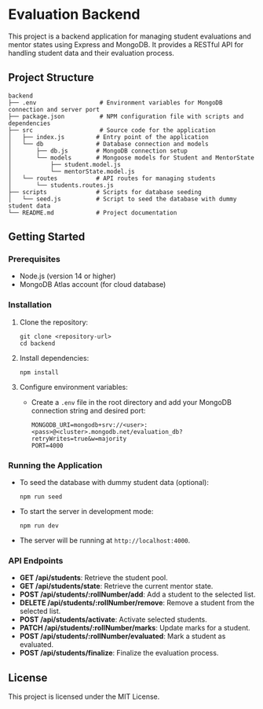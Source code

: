 # Evaluation Backend

This project is a backend application for managing student evaluations and mentor states using Express and MongoDB. It provides a RESTful API for handling student data and their evaluation process.

## Project Structure

```
backend
├── .env                  # Environment variables for MongoDB connection and server port
├── package.json          # NPM configuration file with scripts and dependencies
├── src                   # Source code for the application
│   ├── index.js         # Entry point of the application
│   └── db               # Database connection and models
│       ├── db.js        # MongoDB connection setup
│       └── models       # Mongoose models for Student and MentorState
│           ├── student.model.js
│           └── mentorState.model.js
│   └── routes           # API routes for managing students
│       └── students.routes.js
├── scripts              # Scripts for database seeding
│   └── seed.js          # Script to seed the database with dummy student data
└── README.md            # Project documentation
```

## Getting Started

### Prerequisites

- Node.js (version 14 or higher)
- MongoDB Atlas account (for cloud database)

### Installation

1. Clone the repository:
   ```
   git clone <repository-url>
   cd backend
   ```

2. Install dependencies:
   ```
   npm install
   ```

3. Configure environment variables:
   - Create a `.env` file in the root directory and add your MongoDB connection string and desired port:
     ```
     MONGODB_URI=mongodb+srv://<user>:<pass>@<cluster>.mongodb.net/evaluation_db?retryWrites=true&w=majority
     PORT=4000
     ```

### Running the Application

- To seed the database with dummy student data (optional):
  ```
  npm run seed
  ```

- To start the server in development mode:
  ```
  npm run dev
  ```

- The server will be running at `http://localhost:4000`.

### API Endpoints

- **GET /api/students**: Retrieve the student pool.
- **GET /api/students/state**: Retrieve the current mentor state.
- **POST /api/students/:rollNumber/add**: Add a student to the selected list.
- **DELETE /api/students/:rollNumber/remove**: Remove a student from the selected list.
- **POST /api/students/activate**: Activate selected students.
- **PATCH /api/students/:rollNumber/marks**: Update marks for a student.
- **POST /api/students/:rollNumber/evaluated**: Mark a student as evaluated.
- **POST /api/students/finalize**: Finalize the evaluation process.

## License

This project is licensed under the MIT License.